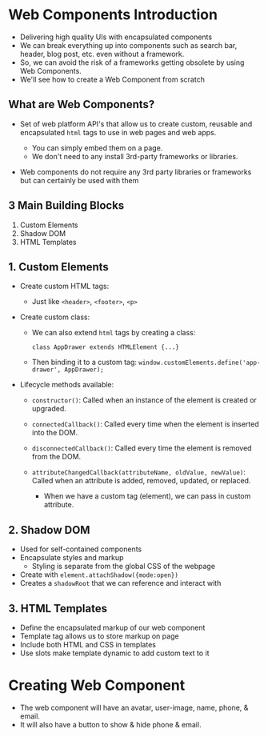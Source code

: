 # Web Components Introduction

- Delivering high quality UIs with encapsulated components
- We can break everything up into components such as search bar, header, blog post, etc. even without a framework.
- So, we can avoid the risk of a frameworks getting obsolete by using Web Components.
- We'll  see how to create a Web Component from scratch


## What are Web Components?

- Set of web platform API's that allow us to create custom, reusable and encapsulated `html` tags to use in web pages and web apps. 

    - You can simply embed them on a page.
    - We don't need to any install 3rd-party frameworks or libraries.

- Web components do not require any 3rd party libraries or frameworks but can certainly be used with them

## 3 Main Building Blocks

1. Custom Elements
2. Shadow DOM
3. HTML Templates


## 1. Custom Elements

- Create custom HTML tags:
    - Just like `<header>`, `<footer>`, `<p>`


- Create custom class:
    - We can also extend `html` tags by creating a class:

        `class AppDrawer extends HTMLElement {...}`

    - Then binding it to a custom tag:
        `window.customElements.define('app-drawer', AppDrawer);`


- Lifecycle methods available:

    - `constructor()`: 
        Called when an instance of the element is created or upgraded.  

    - `connectedCallback()`: 
        Called every time when the element is inserted into the DOM.

    - `disconnectedCallback()`: 
        Called every time the element is removed from the DOM.

    - `attributeChangedCallback(attributeName, oldValue, newValue)`:
        Called when an attribute is added, removed, updated, or replaced.

      - When we have a custom tag (element), we can pass in custom attribute.


## 2. Shadow DOM

- Used for self-contained components
- Encapsulate styles and markup
    - Styling is separate from the global CSS of the webpage
- Create with `element.attachShadow({mode:open})`
- Creates a `shadowRoot` that we can reference and interact with


## 3. HTML Templates

- Define the encapsulated markup of our web component
- Template tag allows us to store markup on page
- Include both HTML and CSS in templates
- Use slots make template dynamic to add custom text to it


# Creating <user-card> Web Component

- The web component will have an avatar, user-image, name, phone, & email.
- It will also have a button to show & hide phone & email.

